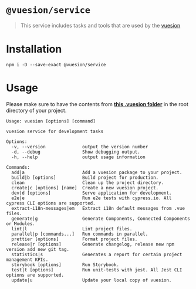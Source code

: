 # `@vuesion/service`

> This service includes tasks and tools that are used by the [vuesion](https://github.com/vuesion/vuesion)

# Installation

```
npm i -D --save-exact @vuesion/service
```

# Usage

Please make sure to have the contents from **[this .vuesion folder](https://github.com/vuesion/vuesion/tree/master/.vuesion)** in the root directory of your project.

```
Usage: vuesion [options] [command]

vuesion service for development tasks

Options:
  -v, --version              output the version number
  -d, --debug                Show debugging output.
  -h, --help                 output usage information

Commands:
  add|a                      Add a vuesion package to your project.
  build|b [options]          Build project for production.
  clean                      Clean up the project directory.
  create|c [options] [name]  Create a new vuesion project.
  dev|d [options]            Serve application for development.
  e2e|e                      Run e2e tests with cypress.io. All cypress CLI options are supported.
  extract-i18n-messages|em   Extract i18n default messages from .vue files.
  generate|g                 Generate Components, Connected Components or Modules.
  lint|l                     Lint project files.
  parallel|p [commands...]   Run commands in parallel.
  prettier [options]         Format project files.
  release|r [options]        Generate changelog, release new npm version add new git tag.
  statistics|s               Generates a report for certain project management KPIs.
  storybook [options]        Run Storybook.
  test|t [options]           Run unit-tests with jest. All Jest CLI options are supported.
  update|u                   Update your local copy of vuesion.

```
